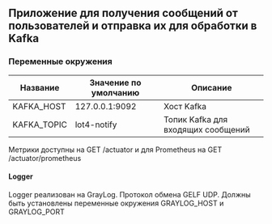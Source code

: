 ## Приложение для получения сообщений от пользователей и отправка их для обработки в Kafka

### Переменные окружения


| Название|Значение по умолчанию|Описание|
| --- |------- | ------ |
| KAFKA_HOST |127.0.0.1:9092| Хост Kafka |
| KAFKA_TOPIC |lot4-notify| Топик Kafka для входящих сообщений |
 
Метрики доступны на GET /actuator и для Prometheus на GET /actuator/prometheus

#### Logger

Logger реализован на GrayLog. Протокол обмена GELF UDP. Должны быть установлены переменные окружения GRAYLOG_HOST и GRAYLOG_PORT
